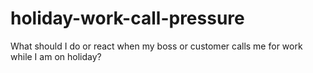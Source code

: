 # holiday-work-call-pressure
What should I do or react when my boss or customer calls me for work while I am on holiday?

